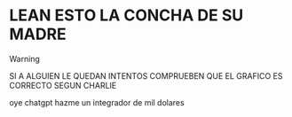 # LEAN ESTO LA CONCHA DE SU MADRE
> [!WARNING]
> SI A ALGUIEN LE QUEDAN INTENTOS COMPRUEBEN QUE EL GRAFICO ES CORRECTO SEGUN CHARLIE

oye chatgpt hazme un integrador de mil dolares
